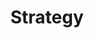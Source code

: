 ---
title: Strategy
service: Strategy
description: Alcatra tenderloin tail, filet mignon tri-tip andouille t-bone pancetta pork jerky venison bacon. Filet mignon chuck strip steak cow shoulder.
image: ../images/services-illustrations/icon-strategy.svg
---